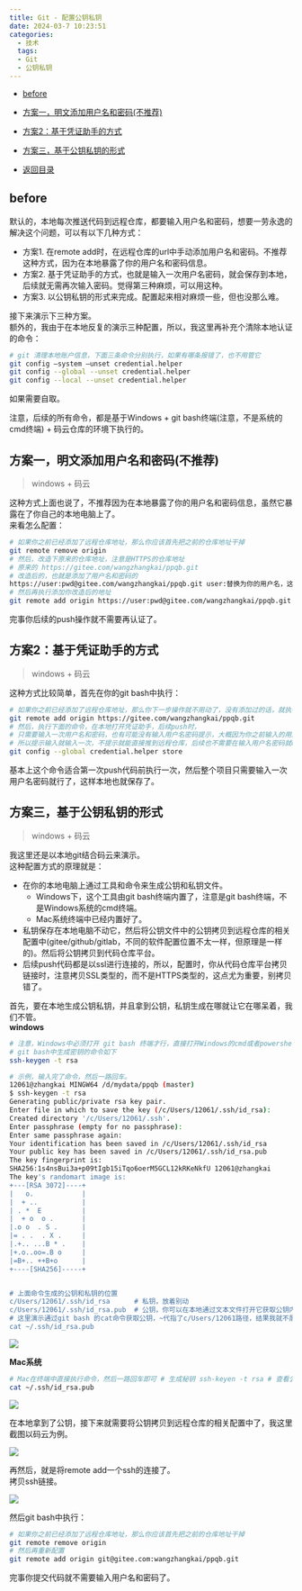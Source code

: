 ```yaml
---
title: Git - 配置公钥私钥
date: 2024-03-7 10:23:51
categories:
  - 技术
  tags:
  - Git
  - 公钥私钥
---
```

-   [before](https://www.cnblogs.com/bubu99/articles/17924054.html#before)
-   [方案一，明文添加用户名和密码(不推荐)](https://www.cnblogs.com/bubu99/articles/17924054.html#%E6%96%B9%E6%A1%88%E4%B8%80%E6%98%8E%E6%96%87%E6%B7%BB%E5%8A%A0%E7%94%A8%E6%88%B7%E5%90%8D%E5%92%8C%E5%AF%86%E7%A0%81%E4%B8%8D%E6%8E%A8%E8%8D%90)
-   [方案2：基于凭证助手的方式](https://www.cnblogs.com/bubu99/articles/17924054.html#%E6%96%B9%E6%A1%882%E5%9F%BA%E4%BA%8E%E5%87%AD%E8%AF%81%E5%8A%A9%E6%89%8B%E7%9A%84%E6%96%B9%E5%BC%8F)
-   [方案三，基于公钥私钥的形式](https://www.cnblogs.com/bubu99/articles/17924054.html#%E6%96%B9%E6%A1%88%E4%B8%89%E5%9F%BA%E4%BA%8E%E5%85%AC%E9%92%A5%E7%A7%81%E9%92%A5%E7%9A%84%E5%BD%A2%E5%BC%8F)

-   [返回目录](https://www.cnblogs.com/Neeo/p/10864123.html#more)

## before

默认的，本地每次推送代码到远程仓库，都要输入用户名和密码，想要一劳永逸的解决这个问题，可以有以下几种方式：

-   方案1. 在remote add时，在远程仓库的url中手动添加用户名和密码。不推荐这种方式，因为在本地暴露了你的用户名和密码信息。
-   方案2. 基于凭证助手的方式，也就是输入一次用户名密码，就会保存到本地，后续就无需再次输入密码。觉得第三种麻烦，可以用这种。
-   方案3. 以公钥私钥的形式来完成。配置起来相对麻烦一些，但也没那么难。

接下来演示下三种方案。  
额外的，我由于在本地反复的演示三种配置，所以，我这里再补充个清除本地认证的命令：

```bash
# git 清理本地账户信息，下面三条命令分别执行，如果有哪条报错了，也不用管它
git config —system —unset credential.helper 
git config --global --unset credential.helper 
git config --local --unset credential.helper
```

如果需要自取。

注意，后续的所有命令，都是基于Windows + git bash终端(注意，不是系统的cmd终端) + 码云仓库的环境下执行的。

## 方案一，明文添加用户名和密码(不推荐)

> windows + 码云

这种方式上面也说了，不推荐因为在本地暴露了你的用户名和密码信息，虽然它暴露在了你自己的本地电脑上了。  
来看怎么配置：

```bash
# 如果你之前已经添加了远程仓库地址，那么你应该首先把之前的仓库地址干掉
git remote remove origin 
# 然后，改造下原来的仓库地址，注意是HTTPS的仓库地址 
# 原来的 https://gitee.com/wangzhangkai/ppqb.git 
# 改造后的，也就是添加了用户名和密码的 
https://user:pwd@gitee.com/wangzhangkai/ppqb.git user:替换为你的用户名，这个用户名可以是这个连接中的https://gitee.com/wangzhangkai/ppqb.git中的wangzhangkai，也可以是你在码云中认证的手机号 pwd: 替换为你的密码 
# 然后再执行添加你改造后的地址 
git remote add origin https://user:pwd@gitee.com/wangzhangkai/ppqb.git
```

完事你后续的push操作就不需要再认证了。

## 方案2：基于凭证助手的方式

> windows + 码云

这种方式比较简单，首先在你的git bash中执行：

```bash
# 如果你之前已经添加了远程仓库地址，那么你下一步操作就不用动了，没有添加过的话，就执行下，注意是HTTPS的仓库地址 
git remote add origin https://gitee.com/wangzhangkai/ppqb.git 
# 然后，执行下面的命令，在本地打开凭证助手，后续push时，
# 只需要输入一次用户名和密码，也有可能没有输入用户名密码提示，大概因为你之前输入的用户名密码已经缓存过了， 
# 所以提示输入就输入一次，不提示就能直接推到远程仓库，后续也不需要在输入用户名密码就ok了，反正在本地已经保存了。 
git config --global credential.helper store
```

基本上这个命令适合第一次push代码前执行一次，然后整个项目只需要输入一次用户名密码就行了，这样本地也就保存了。

## 方案三，基于公钥私钥的形式

> windows + 码云

我这里还是以本地git结合码云来演示。  
这种配置方式的原理就是：

-   在你的本地电脑上通过工具和命令来生成公钥和私钥文件。
    -   Windows下，这个工具由git bash终端内置了，注意是git bash终端，不是Windows系统的cmd终端。
    -   Mac系统终端中已经内置好了。
-   私钥保存在本地电脑不动它，然后将公钥文件中的公钥拷贝到远程仓库的相关配置中(gitee/github/gitlab，不同的软件配置位置不太一样，但原理是一样的)。然后将公钥拷贝到代码仓库平台。
-   后续push代码都是以ssl进行连接的，所以，配置时，你从代码仓库平台拷贝链接时，注意拷贝SSL类型的，而不是HTTPS类型的，这点尤为重要，别拷贝错了。

首先，要在本地生成公钥私钥，并且拿到公钥，私钥生成在哪就让它在哪呆着，我们不管。  
**windows**

```bash
# 注意，Windows中必须打开 git bash 终端才行，直接打开Windows的cmd或者powershell不行的，这点我遇到好多学生犯错了
# git bash中生成密钥的命令如下
ssh-keygen -t rsa

# 示例，输入完了命令，然后一路回车。
12061@zhangkai MINGW64 /d/mydata/ppqb (master)
$ ssh-keygen -t rsa
Generating public/private rsa key pair.
Enter file in which to save the key (/c/Users/12061/.ssh/id_rsa):
Created directory '/c/Users/12061/.ssh'.
Enter passphrase (empty for no passphrase):
Enter same passphrase again:
Your identification has been saved in /c/Users/12061/.ssh/id_rsa
Your public key has been saved in /c/Users/12061/.ssh/id_rsa.pub
The key fingerprint is:
SHA256:1s4nsBui3a+p09tIgb15iTqo6oerM5GCL12kRKeNkfU 12061@zhangkai
The key's randomart image is:
+---[RSA 3072]----+
|   o.            |
|  + ..           |
| . *  E          |
|  + o  o .       |
|.o o  . S .      |
|= . .  . X .     |
|.+.. ...B * .    |
|+.o..oo=.B o     |
|=B+.. ++B+o      |
+----[SHA256]-----+


# 上面命令生成的公钥和私钥的位置
c/Users/12061/.ssh/id_rsa      # 私钥，放着别动
c/Users/12061/.ssh/id_rsa.pub  # 公钥，你可以在本地通过文本文件打开它获取公钥内容，也可以通过命令获取
# 这里演示通过git bash 的cat命令获取公钥，~代指了c/Users/12061路径，结果我就不展示了
cat ~/.ssh/id_rsa.pub
```

![](https://cdn.jsdelivr.net/gh/skyboy520/picture/picture/1168165-20230524113942678-1339203127.png)

**Mac系统**

```bash
# Mac在终端中直接执行命令，然后一路回车即可 # 生成秘钥 ssh-keyen -t rsa # 查看公钥 ~代表的是你的用户路径 
cat ~/.ssh/id_rsa.pub
```

![](https://cdn.jsdelivr.net/gh/skyboy520/picture/picture/1168165-20230524101752440-1505196840.png)

在本地拿到了公钥，接下来就需要将公钥拷贝到远程仓库的相关配置中了，我这里截图以码云为例。

![](https://cdn.jsdelivr.net/gh/skyboy520/picture/picture/1168165-20230604105456666-1547237928.png)

再然后，就是将remote add一个ssh的连接了。  
拷贝ssh链接。

![](https://cdn.jsdelivr.net/gh/skyboy520/picture/picture/1168165-20230604105513054-1151157163.png)

然后git bash中执行：

```bash
# 如果你之前已经添加了远程仓库地址，那么你应该首先把之前的仓库地址干掉 
git remote remove origin 
# 然后再重新配置 
git remote add origin git@gitee.com:wangzhangkai/ppqb.git
```

完事你提交代码就不需要输入用户名和密码了。